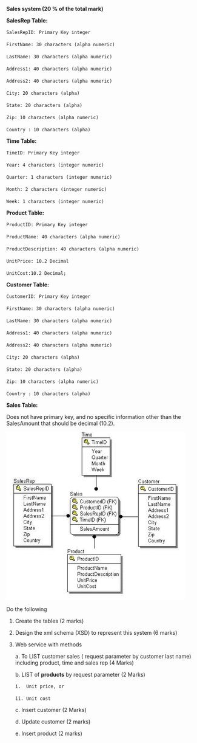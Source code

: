 **Sales system (20 % of the total mark)**

**SalesRep Table:**

    SalesRepID: Primary Key integer

    FirstName: 30 characters (alpha numeric)

    LastName: 30 characters (alpha numeric)

    Address1: 40 characters (alpha numeric)

    Address2: 40 characters (alpha numeric)

    City: 20 characters (alpha)

    State: 20 characters (alpha)

    Zip: 10 characters (alpha numeric)

    Country : 10 characters (alpha)

**Time Table:**

    TimeID: Primary Key integer

    Year: 4 characters (integer numeric)

    Quarter: 1 characters (integer numeric)

    Month: 2 characters (integer numeric)

    Week: 1 characters (integer numeric)

**Product Table:**

    ProductID: Primary Key integer

    ProductName: 40 characters (alpha numeric)

    ProductDescription: 40 characters (alpha numeric)

    UnitPrice: 10.2 Decimal

    UnitCost:10.2 Decimal;

**Customer Table:**

    CustomerID: Primary Key integer

    FirstName: 30 characters (alpha numeric)

    LastName: 30 characters (alpha numeric)

    Address1: 40 characters (alpha numeric)

    Address2: 40 characters (alpha numeric)

    City: 20 characters (alpha)

    State: 20 characters (alpha)

    Zip: 10 characters (alpha numeric)

    Country : 10 characters (alpha)

**Sales Table:**

Does not have primary key, and no specific information other than the
SalesAmount that should be decimal (10.2).

![ERD](er.jpg)

Do the following

1.  Create the tables (2 marks)

2.  Design the xml schema (XSD) to represent this system (6 marks)

3.  Web service with methods

    a.  To LIST customer sales ( request parameter by customer last
        name) including product, time and sales rep (4 Marks)

    b.  LIST of **products** by request parameter (2 Marks)

        i.  Unit price, or

        ii. Unit cost

    c.  Insert customer (2 Marks)

    d.  Update customer (2 marks)

    e.  Insert product (2 marks)
